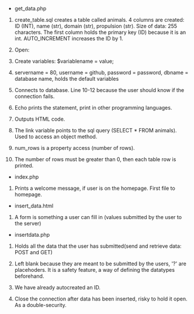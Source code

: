 - get_data.php
1. create_table.sql creates a table called animals. 4 columns are created: ID (INT), name (str), domain (str), propulsion (str). Size of data: 255 characters. The first column holds the primary key (ID) because it is an int. AUTO_INCREMENT increases the ID by 1.

2. Open: <?php, close: ?>

3. Create variables: $variablename = value;

4. servername = 80, username = github, password = password, dbname = database name, holds the default variables

5. Connects to database. Line 10-12 because the user should know if the connection fails.

6. Echo prints the statement, print in other programming languages. 

7. Outputs HTML code.

8. The link variable points to the sql query (SELECT * FROM animals). Used to access an object method. 

9. num_rows is a property access (number of rows).

10. The number of rows must be greater than 0, then each table row is printed.

- index.php
1. Prints a welcome message, if user is on the homepage. First file to homepage. 

- insert_data.html
1. A form is something a user can fill in (values submitted by the user to the server)

- insertdata.php
1. Holds all the data that the user has submitted(send and retrieve data: POST and GET)

2. Left blank because they are meant to be submitted by the users, '?' are placehoders. It is a safety feature, a way of defining the datatypes beforehand. 

3. We have already autocreated an ID.

4. Close the connection after data has been inserted, risky to hold it open. As a double-security. 